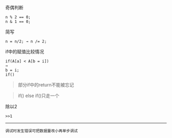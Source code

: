 奇偶判断
```
n % 2 == 0;
n & 1 == 0;
```
简写

    n = n/2; → n /= 2;
if中的赋值比较情况

    if(A[a] < A[b = i])  
    → 
    b = i;
    if()
    
>部分if中的return不能被忘记

>if() else if()只走一个

除以2

    >>1
---
    调试时发生错误可把数据量改小再单步调试